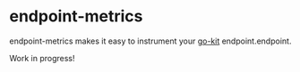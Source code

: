 # endpoint-metrics

endpoint-metrics makes it easy to instrument your [go-kit](https://github.com/go-kit/kit) endpoint.endpoint. 

Work in progress!